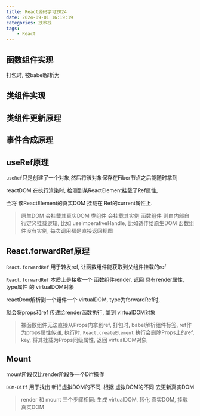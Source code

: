 ```yaml
---
title: React源码学习2024
date: 2024-09-01 16:19:19
categories: 技术栈
tags: 
    - React
---
```


## 函数组件实现

打包时, 被babel解析为

## 类组件实现

## 类组件更新原理

## 事件合成原理

## useRef原理

`useRef`只是创建了一个对象,然后将该对象保存在Fiber节点之后能随时拿到

reactDOM 在执行渲染时, 检测到某ReactElement挂载了Ref属性,

会将 该ReactElement的真实DOM 挂载在 Ref的current属性上.

> 原生DOM  会挂载其真实DOM
> 类组件   会挂载其实例
> 函数组件 则由内部自行定义挂载逻辑, 比如 useImperativeHandle, 比如透传给原生DOM
> 函数组件没有实例, 每次调用都是直接返回视图

## React.forwardRef原理

`React.forwardRef` 用于转发ref, 让函数组件能获取到父组件挂载的ref

`React.forwardRef` 本质上是接收一个 函数组件render, 返回 具有render属性, type属性 的 virtualDOM对象

reactDom解析到一个组件一个 virtualDOM, type为forwardRef时,

就会将props和ref 传递给render函数执行, 拿到 virtualDOM对象

> 裸函数组件无法直接从Props内拿到ref,
> 打包时, babel解析组件标签, ref作为props属性传递,
> 执行时, `React.createElement` 执行会删除Props上的ref, key, 将其挂载为Props同级属性, 返回 virtualDOM对象

## Mount

mount阶段仅比render阶段多一个Diff操作

`DOM-Diff` 用于找出 新旧虚拟DOM的不同, 根据 虚拟DOM的不同 去更新真实DOM

> render 和 mount 三个步骤相同: 生成 virtualDOM, 转化 真实DOM,  挂载 真实DOM

